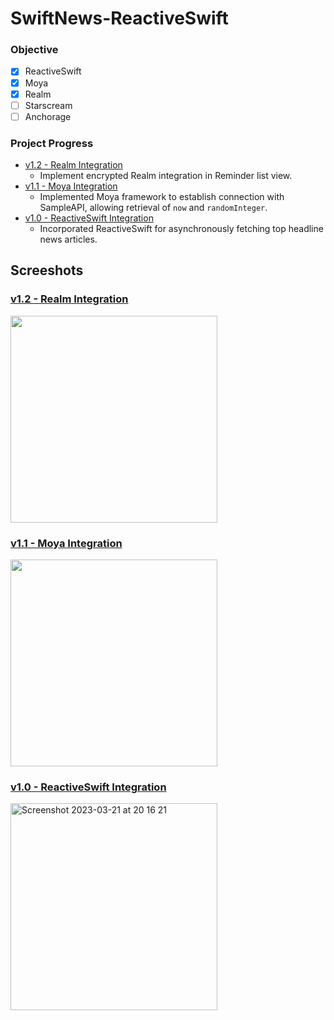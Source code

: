 # SwiftNews-ReactiveSwift

### Objective

- [x] ReactiveSwift
- [x] Moya
- [x] Realm
- [ ] Starscream
- [ ] Anchorage

### Project Progress

- [v1.2 - Realm Integration](https://github.com/chatsopond/QuickNews-ReactiveSwift/releases/tag/v1.2)
  - Implement encrypted Realm integration in Reminder list view.
- [v1.1 - Moya Integration](https://github.com/chatsopond/QuickNews-ReactiveSwift/releases/tag/v1.1)
  - Implemented Moya framework to establish connection with SampleAPI, allowing retrieval of `now` and `randomInteger`.
- [v1.0 - ReactiveSwift Integration](https://github.com/chatsopond/QuickNews-ReactiveSwift/releases/tag/v1.0)
  - Incorporated ReactiveSwift for asynchronously fetching top headline news articles.
  
## Screeshots

### [v1.2 - Realm Integration](https://github.com/chatsopond/QuickNews-ReactiveSwift/releases/tag/v1.2)

<img width="331" src="https://user-images.githubusercontent.com/42887325/226818079-8890501f-5a4f-4d7f-84d0-8d273d87ebce.gif">
  
### [v1.1 - Moya Integration](https://github.com/chatsopond/QuickNews-ReactiveSwift/releases/tag/v1.1)

<img width="331" src="https://user-images.githubusercontent.com/42887325/226618100-9ea566a3-4e50-49c4-8eea-97cecac78277.gif">

### [v1.0 - ReactiveSwift Integration](https://github.com/chatsopond/QuickNews-ReactiveSwift/releases/tag/v1.0)

<img width="331" alt="Screenshot 2023-03-21 at 20 16 21" src="https://user-images.githubusercontent.com/42887325/226617393-cc410976-9ebe-4563-83ba-03747295aa26.png">

